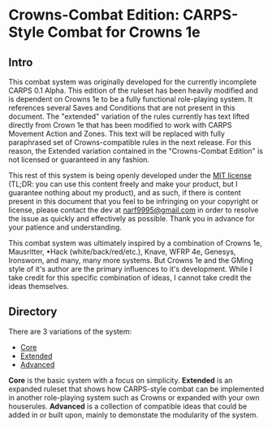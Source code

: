 # Crowns-Combat Edition: CARPS-Style Combat for Crowns 1e

## Intro
This combat system was originally developed for the currently incomplete CARPS 0.1 Alpha. This edition of the ruleset has been heavily modified and is dependent on Crowns 1e to be a fully functional role-playing system. It references several Saves and Conditions that are not present in this document. The "extended" variation of the rules currently has text lifted directly from Crown 1e that has been modified to work with CARPS Movement Action and Zones. This text will be replaced with fully paraphrased set of Crowns-compatible rules in the next release. For this reason, the Extended variation contained in the "Crowns-Combat Edition" is not licensed or guaranteed in any fashion.

This rest of this system is being openly developed under the [MIT license](https://opensource.org/license/mit/) (TL;DR: you can use this content freely and make your product, but I guarantee nothing about my product), and as such, if there is content present in this document that you feel to be infringing on your copyright or license, please contact the dev at [narf9995@gmail.com](narf9995@gmail.com) in order to resolve the issue as quickly and effectively as possible. Thank you in advance for your patience and understanding.

This combat system was ultimately inspired by a combination of Crowns 1e, Mausritter, •Hack (white/back/red/etc.), Knave, WFRP 4e, Genesys, Ironsworn, and many, many more systems. But Crowns 1e and the GMing style of it's author are the primary influences to it's development. While I take credit for this specific combination of ideas, I cannot take credit the ideas themselves.

## Directory
There are 3 variations of the system:
- [Core](https://github.com/narf9995/CARPS/blob/main/Crowns-Combat/combat_core.md)
- [Extended](https://github.com/narf9995/CARPS/blob/main/Crowns-Combat/combat_extended.md)
- [Advanced](https://github.com/narf9995/CARPS/blob/main/Crowns-Combat/combat_advanced.md)

**Core** is the basic system with a focus on simplicity. **Extended** is an expanded ruleset that shows how CARPS-style combat can be implemented in another role-playing system such as Crowns or expanded with your own houserules. **Advanced** is a collection of compatible ideas that could be added in or built upon, mainly to demonstate the modularity of the system.
